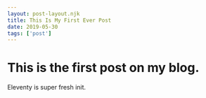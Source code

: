 ```yaml
---
layout: post-layout.njk 
title: This Is My First Ever Post
date: 2019-05-30
tags: ['post']
---
```

<!-- Excerpt Start -->

# This is the first post on my blog.
 <!-- Excerpt End -->
Eleventy is super fresh init.